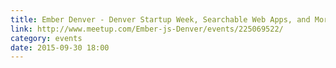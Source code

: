 ```yaml
---
title: Ember Denver - Denver Startup Week, Searchable Web Apps, and More!
link: http://www.meetup.com/Ember-js-Denver/events/225069522/
category: events
date: 2015-09-30 18:00
---
```

